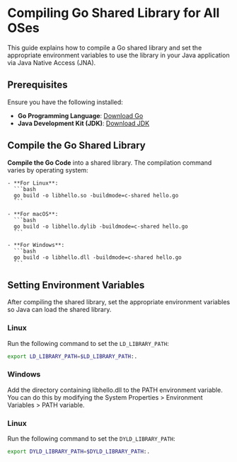 # Compiling Go Shared Library for All OSes

This guide explains how to compile a Go shared library and set the appropriate environment variables to use the library in your Java application via Java Native Access (JNA).

## Prerequisites

Ensure you have the following installed:
- **Go Programming Language**: [Download Go](https://golang.org/dl/)
- **Java Development Kit (JDK)**: [Download JDK](https://adoptopenjdk.net/)

## Compile the Go Shared Library

**Compile the Go Code** into a shared library. The compilation command varies by operating system:

    - **For Linux**:
      ```bash
      go build -o libhello.so -buildmode=c-shared hello.go
      ```

    - **For macOS**:
      ```bash
      go build -o libhello.dylib -buildmode=c-shared hello.go
      ```

    - **For Windows**:
      ```bash
      go build -o libhello.dll -buildmode=c-shared hello.go
      ```


## Setting Environment Variables

After compiling the shared library, set the appropriate environment variables so Java can load the shared library.

### Linux

Run the following command to set the `LD_LIBRARY_PATH`:
```bash
export LD_LIBRARY_PATH=$LD_LIBRARY_PATH:.
```

### Windows

Add the directory containing libhello.dll to the PATH environment variable. You can do this by modifying the System Properties > Environment Variables > PATH variable.

### Linux

Run the following command to set the `DYLD_LIBRARY_PATH`:
```bash
export DYLD_LIBRARY_PATH=$DYLD_LIBRARY_PATH:.
```
